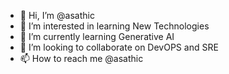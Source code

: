 - 👋 Hi, I’m @asathic
- 👀 I’m interested in learning New Technologies
- 🌱 I’m currently learning Generative AI
- 💞️ I’m looking to collaborate on DevOPS and SRE
- 📫 How to reach me @asathic

<!---
asathic/asathic is a ✨ special ✨ repository because its `README.md` (this file) appears on your GitHub profile.
You can click the Preview link to take a look at your changes.
--->
